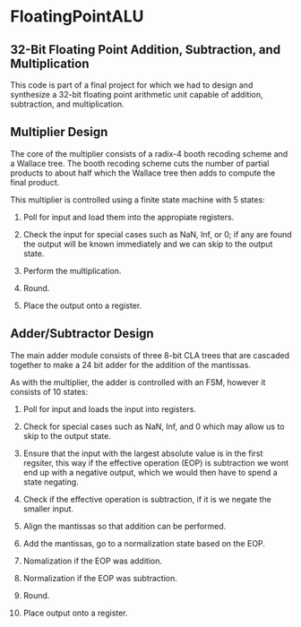 # FloatingPointALU

## 32-Bit Floating Point Addition, Subtraction, and Multiplication

This code is part of a final project for which we had to design and synthesize a 32-bit floating point arithmetic unit capable of addition, subtraction, and multiplication.

## Multiplier Design

The core of the multiplier consists of a radix-4 booth recoding scheme and a Wallace tree.
The booth recoding scheme cuts the number of partial products to about half which the Wallace tree then adds to compute the final product.

This multiplier is controlled using a finite state machine with 5 states:

1. Poll for input and load them into the appropiate registers. 

2. Check the input for special cases such as NaN, Inf, or 0; if any are found the output will be known immediately and we
can skip to the output state.

3. Perform the multiplication.

4. Round.

5. Place the output onto a register.

## Adder/Subtractor Design

The main adder module consists of three 8-bit CLA trees that are cascaded together to make a 24 bit adder for the addition of the
mantissas. 

As with the multiplier, the adder is controlled with an FSM, however it consists of 10 states:

1. Poll for input and loads the input into registers.

2. Check for special cases such as NaN, Inf, and 0 which may allow us to skip to the output state.

3. Ensure that the input with the largest absolute value is in the first regsiter, this way if the effective 
operation (EOP) is subtraction we wont end up with a negative output, which we would then have to spend a state negating.

4. Check if the effective operation is subtraction, if it is we negate the smaller input. 

5. Align the mantissas so that addition can be performed.

6. Add the mantissas, go to a normalization state based on the EOP.

7. Nomalization if the EOP was addition.

8. Normalization if the EOP was subtraction.

9. Round.

10. Place output onto a register.
